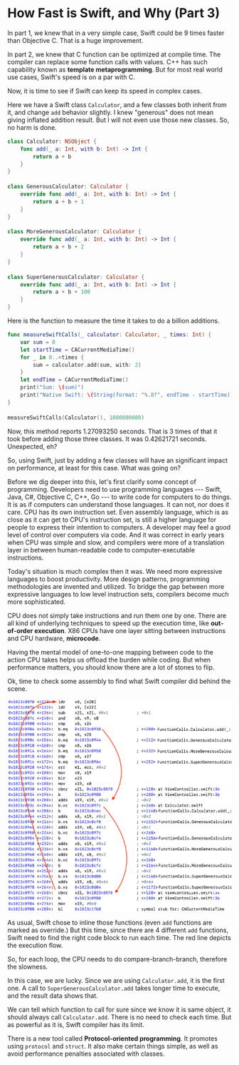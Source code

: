 # How Fast is Swift, and Why (Part 3)

In part 1, we knew that in a very simple case, Swift could be 9 times faster than Objective C.
That is a huge improvement.

In part 2, we knew that C function can be optimized at compile time.
The compiler can replace some function calls with values.
C++ has such capability known as **template metaprogramming**.
But for most real world use cases, Swift's speed is on a par with C.

Now, it is time to see if Swift can keep its speed in complex cases.

Here we have a Swift class `Calculator`, and a few classes both inherit from it, and change `add` behavior slightly.
I knew "generous" does not mean giving inflated addition result.
But I will not even use those new classes. So, no harm is done.

```swift
class Calculator: NSObject {
    func add(_ a: Int, with b: Int) -> Int {
        return a + b
    }
}

class GenerousCalculator: Calculator {
    override func add(_ a: Int, with b: Int) -> Int {
        return a + b + 1
    }
}

class MoreGenerousCalculator: Calculator {
    override func add(_ a: Int, with b: Int) -> Int {
        return a + b + 2
    }
}

class SuperGenerousCalculator: Calculator {
    override func add(_ a: Int, with b: Int) -> Int {
        return a + b + 100
    }
}
```

Here is the function to measure the time it takes to do a billion additions.

```swift
func measureSwiftCalls(_ calculator: Calculator, _ times: Int) {
    var sum = 0
    let startTime = CACurrentMediaTime()
    for _ in 0..<times {
        sum = calculator.add(sum, with: 2)
    }
    let endTime = CACurrentMediaTime()
    print("Sum: \(sum)")
    print("Native Swift: \(String(format: "%.8f", endTime - startTime)) s")
}

measureSwiftCalls(Calculator(), 1000000000)
```

Now, this method reports 1.27093250 seconds.
That is 3 times of that it took before adding those three classes.
It was 0.42621721 seconds.
Unexpected, eh?

So, using Swift, just by adding a few classes will have an significant impact on performance, at least for this case.
What was going on?

Before we dig deeper into this, let's first clarify some concept of programming.
Developers need to use programming languages --- Swift, Java, C#, Objective C, C++, Go --- to write code for computers to do things.
It is as if computers can understand those languages. It can not, nor does it care.
CPU has its own instruction set.
Even assembly language, which is as close as it can get to CPU's instruction set, is still a higher language for people to express their intention to computers.
A developer may feel a good level of control over computers via code.
And it was correct in early years when CPU was simple and slow, and compilers were more of a translation layer in between human-readable code to computer-executable instructions.

Today's situation is much complex then it was.
We need more expressive languages to boost productivity.
More design patterns, programming methodologies are invented and utilized.
To bridge the gap between more expressive languages to low level instruction sets, compilers become much more sophisticated.

CPU does not simply take instructions and run them one by one.
There are all kind of underlying techniques to speed up the execution time, like **out-of-order execution**.
X86 CPUs have one layer sitting between instructions and CPU hardware, **microcode**.

Having the mental model of one-to-one mapping between code to the action CPU takes helps us offload the burden while coding.
But when performance matters, you should know there are a lot of stones to flip.

Ok, time to check some assembly to find what Swift compiler did behind the scene.

![ARM Assembly](img/swift_override_effect.png)

As usual, Swift chose to inline those functions (even `add` functions are marked as override.)
But this time, since there are 4 different `add` functions, Swift need to find the right code block to run each time.
The red line depicts the execution flow.

So, for each loop, the CPU needs to do compare-branch-branch, therefore the slowness.

In this case, we are lucky. Since we are using `Calculator.add`, it is the first one. A call to `SuperGenerousCalculator.add` takes longer time to execute, and the result data shows that.

We can tell which function to call for sure since we know it is same object, it should always call `Calculator.add`.
There is no need to check each time.
But as powerful as it is, Swift compiler has its limit.

There is a new tool called **Protocol-oriented programming**.
It promotes using `protocol` and `struct`.
It also make certain things simple, as well as avoid performance penalties associated with classes.

